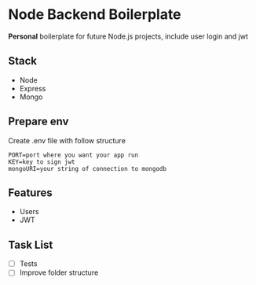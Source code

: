 # Node Backend Boilerplate

**Personal** boilerplate for future Node.js projects, include user login and jwt

## Stack

- Node
- Express
- Mongo

## Prepare env
Create .env file with follow structure
```
PORT=port where you want your app run
KEY=key to sign jwt
mongoURI=your string of connection to mongodb
```

## Features

- Users
- JWT

## Task List

- [ ] Tests
- [ ] Improve folder structure
